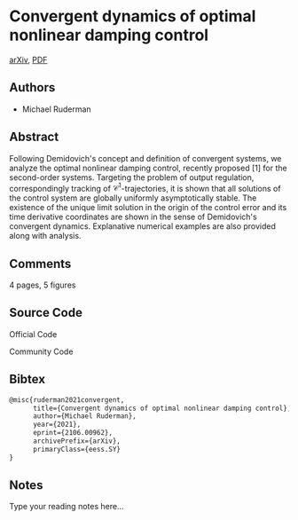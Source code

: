 
# Convergent dynamics of optimal nonlinear damping control

[arXiv](https://arxiv.org/abs/2106.0962), [PDF](https://arxiv.org/pdf/2106.0962.pdf)

## Authors

- Michael Ruderman

## Abstract

Following Demidovich's concept and definition of convergent systems, we analyze the optimal nonlinear damping control, recently proposed [1] for the second-order systems. Targeting the problem of output regulation, correspondingly tracking of $\mathcal{C}^1$-trajectories, it is shown that all solutions of the control system are globally uniformly asymptotically stable. The existence of the unique limit solution in the origin of the control error and its time derivative coordinates are shown in the sense of Demidovich's convergent dynamics. Explanative numerical examples are also provided along with analysis.

## Comments

4 pages, 5 figures

## Source Code

Official Code



Community Code



## Bibtex

```tex
@misc{ruderman2021convergent,
      title={Convergent dynamics of optimal nonlinear damping control}, 
      author={Michael Ruderman},
      year={2021},
      eprint={2106.00962},
      archivePrefix={arXiv},
      primaryClass={eess.SY}
}
```

## Notes

Type your reading notes here...

